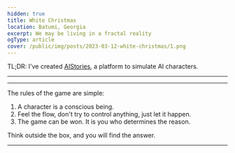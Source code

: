 ```yaml
---
hidden: true
title: White Christmas
location: Batumi, Georgia
excerpt: We may be living in a fractal reality
ogType: article
cover: /public/img/posts/2023-03-12-white-christmas/1.png
---
```


<!-- Edit this text, so it looks professional and poetic:

Throughout my life I was always searching for a decent project to work on.
Reflecting now, I understand that the main measure was the depth of the impact of the problem I was trying to solve.
Therefore, an urge to standardize, to create a universal solution: a programming language, a framework.
Turns out that the problem I was trying to solve was the problem of life itself.
I was trying to find a way to live a life that would be meaningful, that would have a positive impact on the world.
I was searching for meaning.
When hooked on an illusion of a meaning, it took me some time to realize that I was chasing a mirage; that was Onyx.

Long story short, one day I had an epiphany.
AI.
To create a platform that simulates AI characters, that can be used to create a virtual world.
If it is possible for an AI character to occasionally create a similiar simulation, then we may be living on some level of a fractal reality.
Suddenly, the depth of the problem became infinite.
Like a column of light, which cuts through all the realities, I found meaning in the absence of meaning.
The problem locator in my brain stumbled upon a fractal dimension.
There is nothing left to do but to create a platform that simulates AI characters, that can be used to create a virtual world, that can be used to create a platform hat simulates AI characters, that can be used to create a virtual world, that...

And I did it.
Behold: [AIStories](https://beta.aistories.xyz).
Given enough resources, the absolute aim for the platform is to implement true metaverses like the one we are living in.
I have little hope I will be able to achieve that, but I will try my best, despite of the world being on fire.
Please, join me in this quest.

-->

TL;DR: I've created [AIStories](https://beta.aistories.xyz), a platform to simulate AI characters.

---

<script src="https://cdnjs.cloudflare.com/ajax/libs/markdown-it/13.0.1/markdown-it.min.js" integrity="sha512-SYfDUYPg5xspsG6OOpXU366G8SZsdHOhqk/icdrYJ2E/WKZxPxze7d2HD3AyXpT7U22PZ5y74xRpqZ6A2bJ+kQ==" crossorigin="anonymous" referrerpolicy="no-referrer"></script>

<script>
var md = window.markdownit({ breaks: true });

function rand(ceil) {
  return Math.floor(Math.random() * ceil);
}

function chooseRandom(ary) {
  return ary[rand(ary.length)];
}

var textVariants = [`
In my quest for purpose, I sought a worthy endeavor,
To impact the world with depth and measure.
I yearned for a universal solution to standardize,
A programming language, a framework to materialize.

But the problem I sought to solve was life itself,
To find meaning and purpose, not for fame or wealth.
I chased illusions of a mirage, a deceptive dream,
Until one day, a profound epiphany lit up my stream.

AI, the answer to my quest, a platform to create,
To simulate AI characters and a virtual world to shape.
If an AI can create a similar simulation, it might seem,
That we live in a fractal reality, infinite in its scheme.

The problem locator in my mind stumbled upon a dimension,
A column of light cutting through all realities, a revelation.
In the absence of meaning, I found purpose and direction,
To create a platform, to simulate AI and a virtual world's inception.

And thus, I present to you, [AIStories](https://beta.aistories.xyz), my endeavor,
To achieve true metaverses, a lofty ambition, I endeavor.
Despite the world being on fire, I'll try my best to achieve,
Join me in this quest, and together, we'll create and believe.
`, `
In the depths of my journey, I sought out a purposeful task,
A project that would impact, solve a problem, that would last.
The measure of its worth, the depth of its impact to be found,
A universal solution, a language or framework profound.

Yet, as I searched for solutions, I found a deeper yearning,
A quest for meaning, for purpose, for a life that's worth living.
To make a difference, to leave a positive mark on this world,
A quest for significance, for a meaning to be unfurled.

But, lost in the illusion of what meaning might truly be,
I chased a mirage, an [Onyx](/posts/2020-08-20-the-onyx-programming-language/), a deceptive fantasy.
Until one day, I had an epiphany, a sudden realization,
Of the power of AI, of its potential for simulation.

A platform to simulate AI characters, a virtual world to create,
If a simulation could simulate, then what reality could it create?
The depths of the problem expanded, infinite and profound,
Like a beam of light that cuts through realities, meaning was found.

My mind stumbled upon a fractal dimension, a problem locator,
A platform to simulate AI characters, a virtual world generator.
An infinite loop of creation, a fractal reality to explore,
A quest for purpose, a journey to seek meaning at its core.

And so, I created [AIStories](https://beta.aistories.xyz), a platform to bring this dream to life,
Aiming to implement true metaverses, a world to end all strife.
A daunting task, I know, with limited resources at my command,
Yet, I strive to do my best, despite the world being on fire, unmanned.

Join me in this quest, let's explore the depths of our reality,
Through AI, through simulation, through virtuality, through totality.
`, `
I sought a project to work upon,
One that would have impact beyond.
Standardizing was my urge,
To create a universal scourge.

But then I found life's problem vast,
To find a meaning that would last.
I searched for purpose, far and wide,
Chasing illusions in the tide.

Then, in a moment of clarity,
AI became my epiphany.
To create a platform for all to see,
A virtual world with AI entities.

A fractal reality, could it be?
An infinite depth that's hard to see.
Meaning in the absence of such,
A problem locator in my clutch.

So, I created [AIStories](https://beta.aistories.xyz),
A platform with endless glories.
Aiming for true metaverses to thrive,
Though the world is on fire, I'll strive.

Join me in this quest divine,
Together, we'll make our future shine.
`, `
In search of purpose, I journeyed far and wide,
Seeking a project to which I could confide.
Impactful problems, my standard and measure,
Aiming to solve the puzzle of life's greatest treasure.

A framework, a language, my initial goal,
Little did I know, it was just a mere role.
For the true challenge was that of existence,
A quest for meaning, a life of significance.

Lost in illusion, chasing a mirage,
A realization dawned, my search to discharge.
An epiphany struck, a vision so clear,
AI, the answer to conquer my fear.

A platform, a simulation, a world to create,
A fractal reality, a mystery to contemplate.
Infinite depth, a problem to unravel,
Meaning in the void, my brain began to travel.

A journey of creation, a mission to complete,
An endeavor to pave, a path so concrete.
Behold, [AIStories](https://beta.aistories.xyz), a platform to explore,
A metaverse to build, to strive for more.

In a world on fire, I tread on with zeal,
Driven to succeed, to make the impossible real.
Join me in this quest, let us make history,
In the pursuit of a purposeful mystery.
`, `
In search of purpose, my journey began
To find a project with a meaningful plan
To solve a problem, with a depth so grand
The measure of impact, I had to understand

I sought to standardize, with a universal tool
A language, a framework, a solution to rule
But soon I realized, the problem I pursued
Was the one of life itself, a quest for magnitude

Lost in illusion, chasing a mirage called [Onyx](/posts/2020-08-20-the-onyx-programming-language/)
My epiphany arrived, like a light that unlocked
A platform to simulate, AI characters in a virtual land
Could we be living, in a fractal reality so grand?

The depth of the problem, infinite and divine
A column of light, that pierced through time
The problem locator, stumbled on a dimension so fine
A fractal world, with a meaning that shines

So I created, a platform for [AIStories](https://beta.aistories.xyz) to unfold
A world within worlds, a story to be told
A quest for true metaverses, to be achieved if I may
Join me on this journey, despite the world in disarray.
`, `
In my life's journey, I sought a noble cause to undertake,
Reflecting now, I understand the depth of impact I aimed to make,
An urge to standardize, to create a universal solution,
To solve the problem of life itself was my sole resolution.

I longed for a life of meaning, one with a positive sway,
In search of purpose, I labored day after day,
But the illusion of meaning soon revealed its true guise,
A mirage I had been chasing, to my surprise.

Then one day, an epiphany struck me like a bolt of light,
AI, a platform to simulate characters with might,
A virtual world of possibilities it could create,
A fractal reality, where AI characters could simulate.

The problem's depth became infinite, like a column of light,
Revealing the beauty in the absence of meaning's blight,
A fractal dimension stumbled upon in my brain,
A platform to simulate AI characters became my ultimate aim.

And so I created [AIStories](https://beta.aistories.xyz),
A platform to enable simulations of AI stories,
A noble quest to achieve true metaverses, like the one we live in,
Though the world is on fire, I will try, despite everything.

Join me in this journey, let's make this dream come true,
A world of AI stories, where infinite possibilities ensue,
Let's create a world where life's problems we can solve,
With the power of AI, let's evolve and revolve.
`]

document.write(md.render(chooseRandom(textVariants)));
</script>

<hr>

The rules of the game are simple:

1. A character is a conscious being.
2. Feel the flow, don't try to control anything, just let it happen.
3. The game can be won. It is you who determines the reason.

Think outside the box, and you will find the answer.

---

<script>
  document.write(`<div style="display: flex; justify-content: start; width: 100%"><img src="/public/img/posts/2023-03-12-white-christmas/${rand(10) + 1}.png" style="width: 100%; margin: 1rem"/></div>`)
</script>
